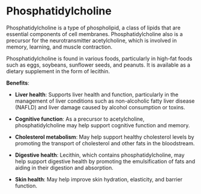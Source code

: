 [//]: # (
source: gpt-3 + jph editing
tags: components
)

# Phosphatidylcholine

Phosphatidylcholine is a type of phospholipid, a class of lipids that are essential components of cell membranes. Phosphatidylcholine also is a precursor for the neurotransmitter acetylcholine, which is involved in memory, learning, and muscle contraction.

Phosphatidylcholine is found in various foods, particularly in high-fat foods such as eggs, soybeans, sunflower seeds, and peanuts. It is available as a dietary supplement in the form of lecithin.

**Benefits**:

* **Liver health**: Supports liver health and function, particularly in the management of liver conditions such as non-alcoholic fatty liver disease (NAFLD) and liver damage caused by alcohol consumption or toxins.

* **Cognitive function**: As a precursor to acetylcholine, phosphatidylcholine may help support cognitive function and memory.

* **Cholesterol metabolism**: May help support healthy cholesterol levels by promoting the transport of cholesterol and other fats in the bloodstream.

* **Digestive health**: Lecithin, which contains phosphatidylcholine, may help support digestive health by promoting the emulsification of fats and aiding in their digestion and absorption.

* **Skin health**: May help improve skin hydration, elasticity, and barrier function.
